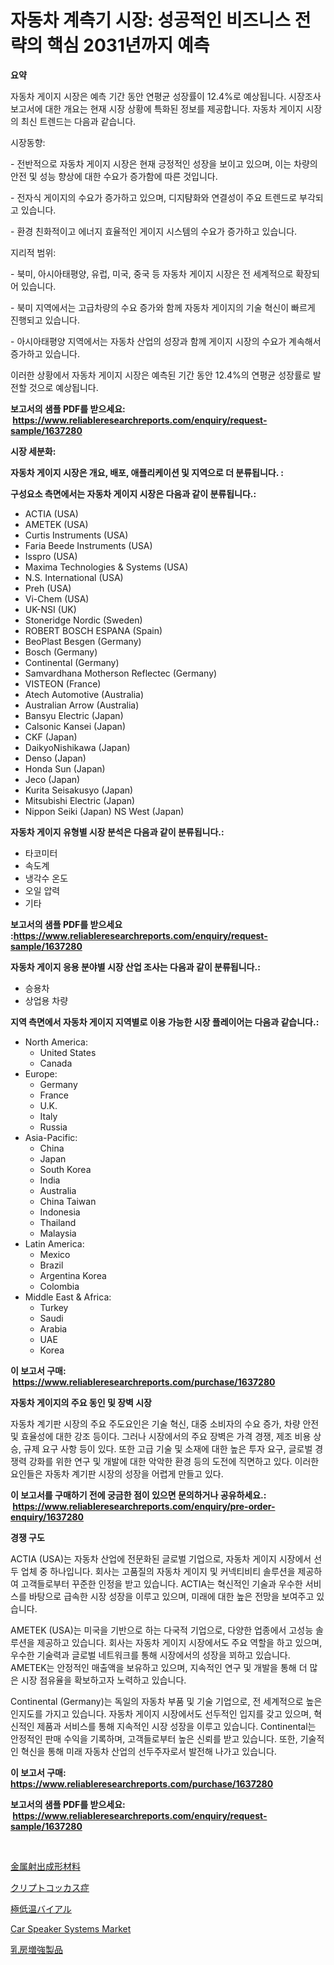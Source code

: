 <p><h1>자동차 계측기 시장: 성공적인 비즈니스 전략의 핵심 2031년까지 예측</h1></p><p><strong>요약</strong></p>
<p><p>자동차 게이지 시장은 예측 기간 동안 연평균 성장률이 12.4%로 예상됩니다. 시장조사 보고서에 대한 개요는 현재 시장 상황에 특화된 정보를 제공합니다. 자동차 게이지 시장의 최신 트렌드는 다음과 같습니다. </p><p>시장동향:</p><p>- 전반적으로 자동차 게이지 시장은 현재 긍정적인 성장을 보이고 있으며, 이는 차량의 안전 및 성능 향상에 대한 수요가 증가함에 따른 것입니다.</p><p>- 전자식 게이지의 수요가 증가하고 있으며, 디지턈화와 연결성이 주요 트렌드로 부각되고 있습니다. </p><p>- 환경 친화적이고 에너지 효율적인 게이지 시스템의 수요가 증가하고 있습니다.</p><p>지리적 범위:</p><p>- 북미, 아시아태평양, 유럽, 미국, 중국 등 자동차 게이지 시장은 전 세계적으로 확장되어 있습니다.</p><p>- 북미 지역에서는 고급차량의 수요 증가와 함께 자동차 게이지의 기술 혁신이 빠르게 진행되고 있습니다.</p><p>- 아시아태평양 지역에서는 자동차 산업의 성장과 함께 게이지 시장의 수요가 계속해서 증가하고 있습니다.</p><p>이러한 상황에서 자동차 게이지 시장은 예측된 기간 동안 12.4%의 연평균 성장률로 발전할 것으로 예상됩니다.</p></p>
<p><strong>보고서의 샘플 PDF를 받으세요: &nbsp;<a href="https://www.reliableresearchreports.com/enquiry/request-sample/1637280">https://www.reliableresearchreports.com/enquiry/request-sample/1637280</a></strong></p>
<p><strong>시장 세분화:</strong></p>
<p><strong> 자동차 게이지 시장은 개요, 배포, 애플리케이션 및 지역으로 더 분류됩니다. :</strong></p>
<p><strong>구성요소 측면에서는 자동차 게이지 시장은 다음과 같이 분류됩니다.:</strong></p>
<p><ul><li>ACTIA (USA)</li><li>AMETEK (USA)</li><li>Curtis Instruments (USA)</li><li>Faria Beede Instruments (USA)</li><li>Isspro (USA)</li><li>Maxima Technologies & Systems (USA)</li><li>N.S. International (USA)</li><li>Preh (USA)</li><li>Vi-Chem (USA)</li><li>UK-NSI (UK)</li><li>Stoneridge Nordic (Sweden)</li><li>ROBERT BOSCH ESPANA (Spain)</li><li>BeoPlast Besgen (Germany)</li><li>Bosch (Germany)</li><li>Continental (Germany)</li><li>Samvardhana Motherson Reflectec (Germany)</li><li>VISTEON (France)</li><li>Atech Automotive (Australia)</li><li>Australian Arrow (Australia)</li><li>Bansyu Electric (Japan)</li><li>Calsonic Kansei (Japan)</li><li>CKF (Japan)</li><li>DaikyoNishikawa (Japan)</li><li>Denso (Japan)</li><li>Honda Sun (Japan)</li><li>Jeco (Japan)</li><li>Kurita Seisakusyo (Japan)</li><li>Mitsubishi Electric (Japan)</li><li>Nippon Seiki (Japan)
    NS West (Japan)</li></ul></p>
<p><strong> 자동차 게이지 유형별 시장 분석은 다음과 같이 분류됩니다.:</strong></p>
<p><ul><li>타코미터</li><li>속도계</li><li>냉각수 온도</li><li>오일 압력</li><li>기타</li></ul></p>
<p><strong>보고서의 샘플 PDF를 받으세요 :<a href="https://www.reliableresearchreports.com/enquiry/request-sample/1637280">https://www.reliableresearchreports.com/enquiry/request-sample/1637280</a></strong></p>
<p><strong> 자동차 게이지 응용 분야별 시장 산업 조사는 다음과 같이 분류됩니다.:</strong></p>
<p><ul><li>승용차</li><li>상업용 차량</li></ul></p>
<p><strong>지역 측면에서 자동차 게이지 지역별로 이용 가능한 시장 플레이어는 다음과 같습니다.:</strong></p>
<p><ul>
    <li>
        North America:
        <ul>
            <li>United States</li>
            <li>Canada</li>
        </ul>
    </li>
    <li>
        Europe:
        <ul>
            <li>Germany</li>
            <li>France</li>
            <li>U.K.</li>
            <li>Italy</li>
            <li>Russia</li>
        </ul>
    </li>
    <li>
        Asia-Pacific:
        <ul>
            <li>China</li>
            <li>Japan</li>
            <li>South Korea</li>
            <li>India</li>
            <li>Australia</li>
            <li>China Taiwan</li>
            <li>Indonesia</li>
            <li>Thailand</li>
            <li>Malaysia</li>
        </ul>
    </li>
    <li>
        Latin America:
        <ul>
            <li>Mexico</li>
            <li>Brazil</li>
            <li>Argentina Korea</li>
            <li>Colombia</li>
        </ul>
    </li>
    <li>
        Middle East & Africa:
        <ul>
            <li>Turkey</li>
            <li>Saudi</li>
            <li>Arabia</li>
            <li>UAE</li>
            <li>Korea</li>
        </ul>
    </li>
    </ul></p>
<p><strong>이 보고서 구매: &nbsp;<a href="https://www.reliableresearchreports.com/purchase/1637280">https://www.reliableresearchreports.com/purchase/1637280</a></strong></p>
<p><strong>자동차 게이지의 주요 동인 및 장벽 시장</strong></p>
<p><p>자동차 계기판 시장의 주요 주도요인은 기술 혁신, 대중 소비자의 수요 증가, 차량 안전 및 효율성에 대한 강조 등이다. 그러나 시장에서의 주요 장벽은 가격 경쟁, 제조 비용 상승, 규제 요구 사항 등이 있다. 또한 고급 기술 및 소재에 대한 높은 투자 요구, 글로벌 경쟁력 강화를 위한 연구 및 개발에 대한 악악한 환경 등의 도전에 직면하고 있다. 이러한 요인들은 자동차 계기판 시장의 성장을 어렵게 만들고 있다.</p></p>
<p><strong>이 보고서를 구매하기 전에 궁금한 점이 있으면 문의하거나 공유하세요.: &nbsp;<a href="https://www.reliableresearchreports.com/enquiry/pre-order-enquiry/1637280">https://www.reliableresearchreports.com/enquiry/pre-order-enquiry/1637280</a></strong></p>
<p><strong>경쟁 구도</strong></p>
<p><p>ACTIA (USA)는 자동차 산업에 전문화된 글로벌 기업으로, 자동차 게이지 시장에서 선두 업체 중 하나입니다. 회사는 고품질의 자동차 게이지 및 커넥티비티 솔루션을 제공하여 고객들로부터 꾸준한 인정을 받고 있습니다. ACTIA는 혁신적인 기술과 우수한 서비스를 바탕으로 급속한 시장 성장을 이루고 있으며, 미래에 대한 높은 전망을 보여주고 있습니다.</p><p>AMETEK (USA)는 미국을 기반으로 하는 다국적 기업으로, 다양한 업종에서 고성능 솔루션을 제공하고 있습니다. 회사는 자동차 게이지 시장에서도 주요 역할을 하고 있으며, 우수한 기술력과 글로벌 네트워크를 통해 시장에서의 성장을 꾀하고 있습니다. AMETEK는 안정적인 매출액을 보유하고 있으며, 지속적인 연구 및 개발을 통해 더 많은 시장 점유율을 확보하고자 노력하고 있습니다.</p><p>Continental (Germany)는 독일의 자동차 부품 및 기술 기업으로, 전 세계적으로 높은 인지도를 가지고 있습니다. 자동차 게이지 시장에서도 선두적인 입지를 갖고 있으며, 혁신적인 제품과 서비스를 통해 지속적인 시장 성장을 이루고 있습니다. Continental는 안정적인 판매 수익을 기록하며, 고객들로부터 높은 신뢰를 받고 있습니다. 또한, 기술적인 혁신을 통해 미래 자동차 산업의 선두주자로서 발전해 나가고 있습니다.</p></p>
<p><strong>이 보고서 구매: &nbsp; <a href="https://www.reliableresearchreports.com/purchase/1637280">https://www.reliableresearchreports.com/purchase/1637280</a></strong></p>
<p><strong>보고서의 샘플 PDF를 받으세요: &nbsp;<a href="https://www.reliableresearchreports.com/enquiry/request-sample/1637280">https://www.reliableresearchreports.com/enquiry/request-sample/1637280</a></strong><strong></strong></p>
<p>&nbsp;</p>
<p><p><a href="https://medium.com/@attyourniture/%E9%87%91%E5%B1%9E%E5%B0%84%E5%87%BA%E6%88%90%E5%9E%8B%E6%9D%90%E6%96%99%E5%B8%82%E5%A0%B4%E3%81%AF-%E5%B8%82%E5%A0%B4%E3%82%B7%E3%82%A7%E3%82%A2-%E5%B8%82%E5%A0%B4%E3%83%88%E3%83%AC%E3%83%B3%E3%83%89-%E5%B8%82%E5%A0%B4%E6%88%90%E9%95%B7%E3%81%AB%E9%96%A2%E3%81%99%E3%82%8B%E6%83%85%E5%A0%B1%E3%82%92%E6%8F%90%E4%BE%9B%E3%81%97%E3%81%BE%E3%81%99-a02cd36a7c25">金属射出成形材料</a></p><p><a href="https://github.com/moulafa/Market-Research-Report-List-1/blob/main/97303468337.md">クリプトコッカス症</a></p><p><a href="https://github.com/nxboeu02965442/Market-Research-Report-List-1/blob/main/65615678336.md">極低温バイアル</a></p><p><a href="https://medium.com/@jayrussel94/car-speaker-systems-market-insights-into-market-cagr-market-trends-and-growth-strategies-2b2dd4e34cb0">Car Speaker Systems Market</a></p><p><a href="https://medium.com/@valeridd446677/%E4%B9%B3%E6%88%BF%E5%A2%97%E5%BC%B7%E8%A3%BD%E5%93%81%E5%B8%82%E5%A0%B4%E3%81%AE%E8%A6%8F%E6%A8%A1-cagr-%E3%83%88%E3%83%AC%E3%83%B3%E3%83%892024%E5%B9%B4-2030%E5%B9%B4-713d18360eae">乳房増強製品</a></p></p>